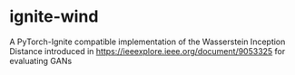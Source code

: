 # ignite-wind

A PyTorch-Ignite compatible implementation of the Wasserstein Inception Distance introduced in
https://ieeexplore.ieee.org/document/9053325
for evaluating GANs
